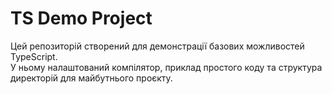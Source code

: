 # TS Demo Project

Цей репозиторій створений для демонстрації базових можливостей TypeScript.  
У ньому налаштований компілятор, приклад простого коду та структура директорій для майбутнього проєкту.

